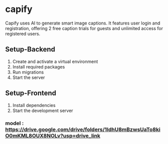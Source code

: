 # capify

Capify uses AI to generate smart image captions. It features user login and registration, offering 2 free caption trials for guests and unlimited access for registered users.

##  Setup-Backend
1. Create and activate a virtual environment
2. Install required packages
3. Run migrations
4. Start the server

##  Setup-Frontend
1. Install dependencies
2. Start the development server

### model : https://drive.google.com/drive/folders/1IdhU8mBzwsUaTo8kiO0mKML8OUX8NOLv?usp=drive_link
